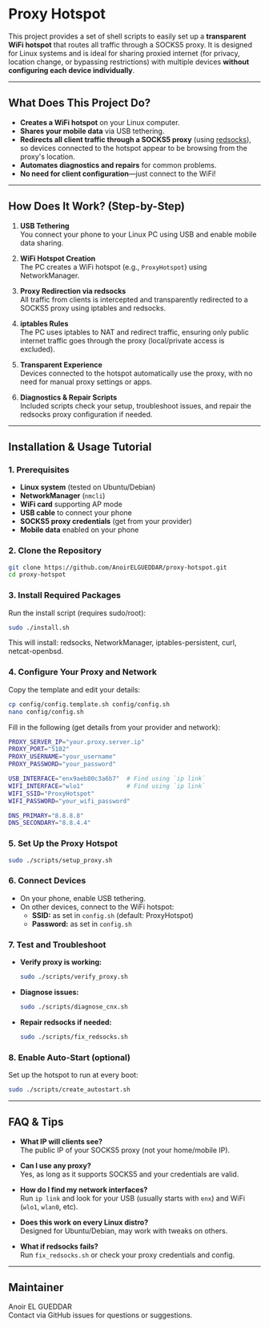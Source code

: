 # Proxy Hotspot

This project provides a set of shell scripts to easily set up a **transparent WiFi hotspot** that routes all traffic through a SOCKS5 proxy. It is designed for Linux systems and is ideal for sharing proxied internet (for privacy, location change, or bypassing restrictions) with multiple devices **without configuring each device individually**.

---

## What Does This Project Do?

- **Creates a WiFi hotspot** on your Linux computer.
- **Shares your mobile data** via USB tethering.
- **Redirects all client traffic through a SOCKS5 proxy** (using [redsocks](https://github.com/darkk/redsocks)), so devices connected to the hotspot appear to be browsing from the proxy's location.
- **Automates diagnostics and repairs** for common problems.
- **No need for client configuration**—just connect to the WiFi!

---

## How Does It Work? (Step-by-Step)

1. **USB Tethering**  
   You connect your phone to your Linux PC using USB and enable mobile data sharing.

2. **WiFi Hotspot Creation**  
   The PC creates a WiFi hotspot (e.g., `ProxyHotspot`) using NetworkManager.

3. **Proxy Redirection via redsocks**  
   All traffic from clients is intercepted and transparently redirected to a SOCKS5 proxy using iptables and redsocks.

4. **iptables Rules**  
   The PC uses iptables to NAT and redirect traffic, ensuring only public internet traffic goes through the proxy (local/private access is excluded).

5. **Transparent Experience**  
   Devices connected to the hotspot automatically use the proxy, with no need for manual proxy settings or apps.

6. **Diagnostics & Repair Scripts**  
   Included scripts check your setup, troubleshoot issues, and repair the redsocks proxy configuration if needed.

---

## Installation & Usage Tutorial

### 1. Prerequisites

- **Linux system** (tested on Ubuntu/Debian)
- **NetworkManager** (`nmcli`)
- **WiFi card** supporting AP mode
- **USB cable** to connect your phone
- **SOCKS5 proxy credentials** (get from your provider)
- **Mobile data** enabled on your phone

### 2. Clone the Repository

```bash
git clone https://github.com/AnoirELGUEDDAR/proxy-hotspot.git
cd proxy-hotspot
```

### 3. Install Required Packages

Run the install script (requires sudo/root):

```bash
sudo ./install.sh
```

This will install: redsocks, NetworkManager, iptables-persistent, curl, netcat-openbsd.

### 4. Configure Your Proxy and Network

Copy the template and edit your details:

```bash
cp config/config.template.sh config/config.sh
nano config/config.sh
```

Fill in the following (get details from your provider and network):

```bash
PROXY_SERVER_IP="your.proxy.server.ip"
PROXY_PORT="5102"
PROXY_USERNAME="your_username"
PROXY_PASSWORD="your_password"

USB_INTERFACE="enx9aeb80c3a6b7"  # Find using `ip link`
WIFI_INTERFACE="wlo1"            # Find using `ip link`
WIFI_SSID="ProxyHotspot"
WIFI_PASSWORD="your_wifi_password"

DNS_PRIMARY="8.8.8.8"
DNS_SECONDARY="8.8.4.4"
```

### 5. Set Up the Proxy Hotspot

```bash
sudo ./scripts/setup_proxy.sh
```

### 6. Connect Devices

- On your phone, enable USB tethering.
- On other devices, connect to the WiFi hotspot:
  - **SSID:** as set in `config.sh` (default: ProxyHotspot)
  - **Password:** as set in `config.sh`

### 7. Test and Troubleshoot

- **Verify proxy is working:**
  ```bash
  sudo ./scripts/verify_proxy.sh
  ```
- **Diagnose issues:**
  ```bash
  sudo ./scripts/diagnose_cnx.sh
  ```
- **Repair redsocks if needed:**
  ```bash
  sudo ./scripts/fix_redsocks.sh
  ```

### 8. Enable Auto-Start (optional)

Set up the hotspot to run at every boot:
```bash
sudo ./scripts/create_autostart.sh
```

---

## FAQ & Tips

- **What IP will clients see?**  
  The public IP of your SOCKS5 proxy (not your home/mobile IP).

- **Can I use any proxy?**  
  Yes, as long as it supports SOCKS5 and your credentials are valid.

- **How do I find my network interfaces?**  
  Run `ip link` and look for your USB (usually starts with `enx`) and WiFi (`wlo1`, `wlan0`, etc).

- **Does this work on every Linux distro?**  
  Designed for Ubuntu/Debian, may work with tweaks on others.

- **What if redsocks fails?**  
  Run `fix_redsocks.sh` or check your proxy credentials and config.

---

## Maintainer

Anoir EL GUEDDAR  
Contact via GitHub issues for questions or suggestions.
